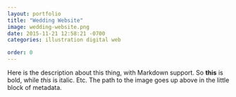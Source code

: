 ```yaml
---
layout: portfolio
title: "Wedding Website"
image: wedding-website.png
date: 2015-11-21 12:58:21 -0700
categories: illustration digital web

order: 0
---
```


Here is the description about this thing, with Markdown support. So **this** is
bold, while _this_ is italic. Etc. The path to the image goes up above in the
little block of metadata.
